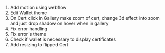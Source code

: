 1. Add motion using webflow
2. Edit Wallet theme
3. On Cert click in Gallery make zoom of cert, change 3d effect into zoom and just drop shadow on hover when in gallery
4. Fix error handling
5. Fix error's theme
6. Check if wallet is necessary to display certificates
7. Add resizing to flipped Cert
